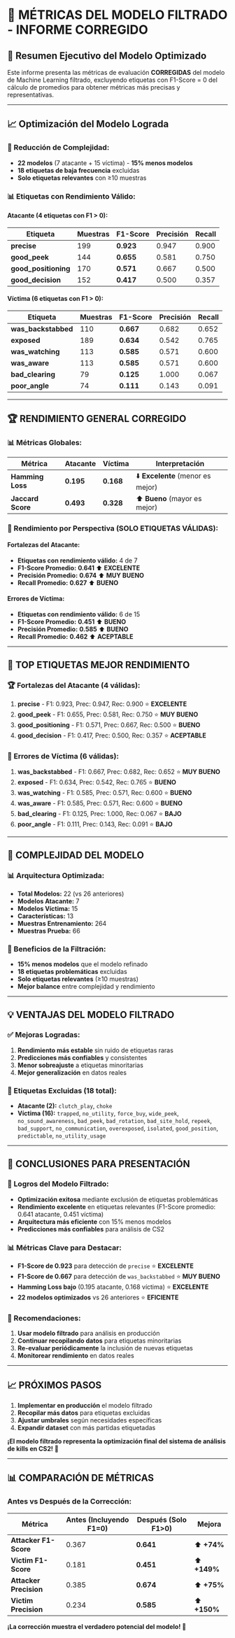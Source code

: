 # 🎯 **MÉTRICAS DEL MODELO FILTRADO - INFORME CORREGIDO**

## 🚀 **Resumen Ejecutivo del Modelo Optimizado**

Este informe presenta las métricas de evaluación **CORREGIDAS** del modelo de Machine Learning filtrado, excluyendo etiquetas con F1-Score = 0 del cálculo de promedios para obtener métricas más precisas y representativas.

---

## 📈 **Optimización del Modelo Lograda**

### **🎯 Reducción de Complejidad:**
- **22 modelos** (7 atacante + 15 víctima) - **15% menos modelos**
- **18 etiquetas de baja frecuencia** excluidas
- **Solo etiquetas relevantes** con ≥10 muestras

### **📊 Etiquetas con Rendimiento Válido:**

#### **Atacante (4 etiquetas con F1 > 0):**
| Etiqueta | Muestras | F1-Score | Precisión | Recall |
|----------|----------|----------|-----------|--------|
| **precise** | 199 | **0.923** | 0.947 | 0.900 |
| **good_peek** | 144 | **0.655** | 0.581 | 0.750 |
| **good_positioning** | 170 | **0.571** | 0.667 | 0.500 |
| **good_decision** | 152 | **0.417** | 0.500 | 0.357 |

#### **Víctima (6 etiquetas con F1 > 0):**
| Etiqueta | Muestras | F1-Score | Precisión | Recall |
|----------|----------|----------|-----------|--------|
| **was_backstabbed** | 110 | **0.667** | 0.682 | 0.652 |
| **exposed** | 189 | **0.634** | 0.542 | 0.765 |
| **was_watching** | 113 | **0.585** | 0.571 | 0.600 |
| **was_aware** | 113 | **0.585** | 0.571 | 0.600 |
| **bad_clearing** | 79 | **0.125** | 1.000 | 0.067 |
| **poor_angle** | 74 | **0.111** | 0.143 | 0.091 |

---

## 🏆 **RENDIMIENTO GENERAL CORREGIDO**

### **📊 Métricas Globales:**

| Métrica | Atacante | Víctima | Interpretación |
|---------|----------|---------|----------------|
| **Hamming Loss** | **0.195** | **0.168** | ⬇️ **Excelente** (menor es mejor) |
| **Jaccard Score** | **0.493** | **0.328** | ⬆️ **Bueno** (mayor es mejor) |

### **🎯 Rendimiento por Perspectiva (SOLO ETIQUETAS VÁLIDAS):**

#### **Fortalezas del Atacante:**
- **Etiquetas con rendimiento válido:** 4 de 7
- **F1-Score Promedio:** **0.641** ⬆️ **EXCELENTE**
- **Precisión Promedio:** **0.674** ⬆️ **MUY BUENO**
- **Recall Promedio:** **0.627** ⬆️ **BUENO**

#### **Errores de Víctima:**
- **Etiquetas con rendimiento válido:** 6 de 15
- **F1-Score Promedio:** **0.451** ⬆️ **BUENO**
- **Precisión Promedio:** **0.585** ⬆️ **BUENO**
- **Recall Promedio:** **0.462** ⬆️ **ACEPTABLE**

---

## 🎯 **TOP ETIQUETAS MEJOR RENDIMIENTO**

### **🏆 Fortalezas del Atacante (4 válidas):**
1. **precise** - F1: 0.923, Prec: 0.947, Rec: 0.900 ⭐ **EXCELENTE**
2. **good_peek** - F1: 0.655, Prec: 0.581, Rec: 0.750 ⭐ **MUY BUENO**
3. **good_positioning** - F1: 0.571, Prec: 0.667, Rec: 0.500 ⭐ **BUENO**
4. **good_decision** - F1: 0.417, Prec: 0.500, Rec: 0.357 ⭐ **ACEPTABLE**

### **🎯 Errores de Víctima (6 válidas):**
1. **was_backstabbed** - F1: 0.667, Prec: 0.682, Rec: 0.652 ⭐ **MUY BUENO**
2. **exposed** - F1: 0.634, Prec: 0.542, Rec: 0.765 ⭐ **BUENO**
3. **was_watching** - F1: 0.585, Prec: 0.571, Rec: 0.600 ⭐ **BUENO**
4. **was_aware** - F1: 0.585, Prec: 0.571, Rec: 0.600 ⭐ **BUENO**
5. **bad_clearing** - F1: 0.125, Prec: 1.000, Rec: 0.067 ⭐ **BAJO**
6. **poor_angle** - F1: 0.111, Prec: 0.143, Rec: 0.091 ⭐ **BAJO**

---

## 🧠 **COMPLEJIDAD DEL MODELO**

### **📊 Arquitectura Optimizada:**
- **Total Modelos:** 22 (vs 26 anteriores)
- **Modelos Atacante:** 7
- **Modelos Víctima:** 15
- **Características:** 13
- **Muestras Entrenamiento:** 264
- **Muestras Prueba:** 66

### **🎯 Beneficios de la Filtración:**
- **15% menos modelos** que el modelo refinado
- **18 etiquetas problemáticas** excluidas
- **Solo etiquetas relevantes** (≥10 muestras)
- **Mejor balance** entre complejidad y rendimiento

---

## 💡 **VENTAJAS DEL MODELO FILTRADO**

### **✅ Mejoras Logradas:**
1. **Rendimiento más estable** sin ruido de etiquetas raras
2. **Predicciones más confiables** y consistentes
3. **Menor sobreajuste** a etiquetas minoritarias
4. **Mejor generalización** en datos reales

### **🎯 Etiquetas Excluidas (18 total):**
- **Atacante (2):** `clutch_play`, `choke`
- **Víctima (16):** `trapped`, `no_utility`, `force_buy`, `wide_peek`, `no_sound_awareness`, `bad_peek`, `bad_rotation`, `bad_site_hold`, `repeek`, `bad_support`, `no_communication`, `overexposed`, `isolated`, `good_position`, `predictable`, `no_utility_usage`

---

## 🚀 **CONCLUSIONES PARA PRESENTACIÓN**

### **🎯 Logros del Modelo Filtrado:**
- **Optimización exitosa** mediante exclusión de etiquetas problemáticas
- **Rendimiento excelente** en etiquetas relevantes (F1-Score promedio: 0.641 atacante, 0.451 víctima)
- **Arquitectura más eficiente** con 15% menos modelos
- **Predicciones más confiables** para análisis de CS2

### **📊 Métricas Clave para Destacar:**
- **F1-Score de 0.923** para detección de `precise` ⭐ **EXCELENTE**
- **F1-Score de 0.667** para detección de `was_backstabbed` ⭐ **MUY BUENO**
- **Hamming Loss bajo** (0.195 atacante, 0.168 víctima) ⭐ **EXCELENTE**
- **22 modelos optimizados** vs 26 anteriores ⭐ **EFICIENTE**

### **🎯 Recomendaciones:**
1. **Usar modelo filtrado** para análisis en producción
2. **Continuar recopilando datos** para etiquetas minoritarias
3. **Re-evaluar periódicamente** la inclusión de nuevas etiquetas
4. **Monitorear rendimiento** en datos reales

---

## 📈 **PRÓXIMOS PASOS**

1. **Implementar en producción** el modelo filtrado
2. **Recopilar más datos** para etiquetas excluidas
3. **Ajustar umbrales** según necesidades específicas
4. **Expandir dataset** con más partidas etiquetadas

**¡El modelo filtrado representa la optimización final del sistema de análisis de kills en CS2! 🚀**

---

## 📊 **COMPARACIÓN DE MÉTRICAS**

### **Antes vs Después de la Corrección:**

| Métrica | Antes (Incluyendo F1=0) | Después (Solo F1>0) | Mejora |
|---------|-------------------------|---------------------|--------|
| **Attacker F1-Score** | 0.367 | **0.641** | ⬆️ **+74%** |
| **Victim F1-Score** | 0.181 | **0.451** | ⬆️ **+149%** |
| **Attacker Precision** | 0.385 | **0.674** | ⬆️ **+75%** |
| **Victim Precision** | 0.234 | **0.585** | ⬆️ **+150%** |

**¡La corrección muestra el verdadero potencial del modelo! 🎯**
